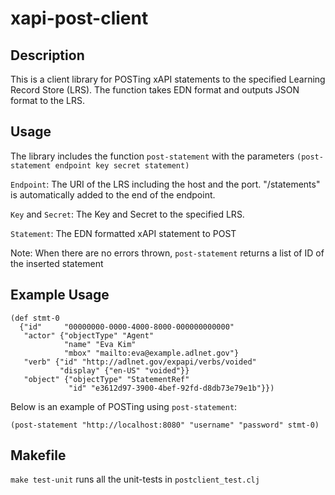 # xapi-post-client

## Description

This is a client library for POSTing xAPI statements to the specified Learning Record Store (LRS). The function
takes EDN format and outputs JSON format to the LRS.

## Usage

The library includes the function `post-statement` with the parameters `(post-statement endpoint key secret statement)`

`Endpoint`: The URI of the LRS including the host and the port. "/statements" is automatically added to the end of the endpoint.

`Key` and `Secret`: The Key and Secret to the specified LRS.

`Statement`: The EDN formatted xAPI statement to POST

Note: When there are no errors thrown, `post-statement` returns a list of ID of the inserted statement

## Example Usage

```
(def stmt-0
  {"id"     "00000000-0000-4000-8000-000000000000"
   "actor" {"objectType" "Agent"
            "name" "Eva Kim"
            "mbox" "mailto:eva@example.adlnet.gov"}
   "verb" {"id" "http://adlnet.gov/expapi/verbs/voided"
           "display" {"en-US" "voided"}}
   "object" {"objectType" "StatementRef"
             "id" "e3612d97-3900-4bef-92fd-d8db73e79e1b"}})
```

Below is an example of POSTing using `post-statement`:

`(post-statement "http://localhost:8080" "username" "password" stmt-0)`

## Makefile

`make test-unit` runs all the unit-tests in `postclient_test.clj`
